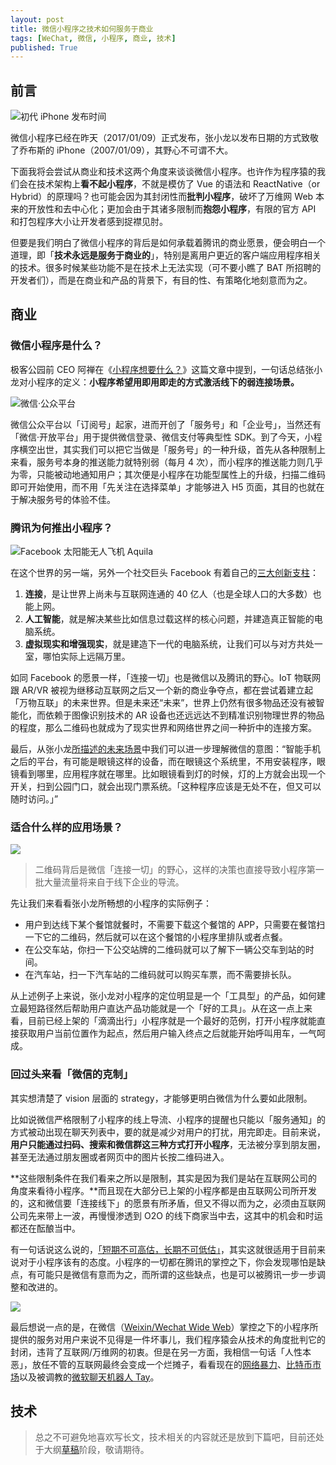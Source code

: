 ```yaml
---
layout: post
title: 微信小程序之技术如何服务于商业
tags: [WeChat, 微信, 小程序, 商业, 技术]
published: True
---
```


## 前言

![初代 iPhone 发布时间](http://7xjbdq.com1.z0.glb.clouddn.com/images/2016/1484030180588.png)

微信小程序已经在昨天（2017/01/09）正式发布，张小龙以发布日期的方式致敬了乔布斯的 iPhone（2007/01/09），其野心不可谓不大。

下面我将会尝试从商业和技术这两个角度来谈谈微信小程序。也许作为程序猿的我们会在技术架构上**看不起小程序**，不就是模仿了 Vue 的语法和 ReactNative（or Hybrid）的原理吗？也可能会因为其封闭性而**批判小程序**，破坏了万维网 Web 本来的开放性和去中心化；更加会由于其诸多限制而**抱怨小程序**，有限的官方 API 和打包程序大小让开发者感到捉襟见肘。

但要是我们明白了微信小程序的背后是如何承载着腾讯的商业愿景，便会明白一个道理，即「**技术永远是服务于商业的**」，特别是离用户更近的客户端应用程序相关的技术。很多时候某些功能不是在技术上无法实现（可不要小瞧了 BAT 所招聘的开发者们），而是在商业和产品的背景下，有目的性、有策略化地刻意而为之。

## 商业

### 微信小程序是什么？

极客公园前 CEO 阿禅在《[小程序想要什么？](https://kenengba.com/post/3538.html)》这篇文章中提到，一句话总结张小龙对小程序的定义：**小程序希望用即用即走的方式激活线下的弱连接场景。**

![微信·公众平台](http://7xjbdq.com1.z0.glb.clouddn.com/images/2016/1484051181209.png)

微信公众平台以「订阅号」起家，进而开创了「服务号」和「企业号」，当然还有「微信·开放平台」用于提供微信登录、微信支付等典型性 SDK。到了今天，小程序横空出世，其实我们可以把它当做是「服务号」的一种升级，首先从各种限制上来看，服务号本身的推送能力就特别弱（每月 4 次），而小程序的推送能力则几乎为零，只能被动地通知用户；其次便是小程序在功能型属性上的升级，扫描二维码即可开始使用，而不用「先关注在选择菜单」才能够进入 H5 页面，其目的也就在于解决服务号的体验不佳。

### 腾讯为何推出小程序？

![Facebook 太阳能无人飞机 Aquila](http://7xjbdq.com1.z0.glb.clouddn.com/images/2016/1484051363573.png)

在这个世界的另一端，另外一个社交巨头 Facebook 有着自己的[三大创新支柱](http://www.geekpark.net/topics/216488)：

1. **连接**，是让世界上尚未与互联网连通的 40 亿人（也是全球人口的大多数）也能上网。
2. **人工智能**，就是解决某些比如信息过载这样的核心问题，并建造真正智能的电脑系统。
3. **虚拟现实和增强现实**，就是建造下一代的电脑系统，让我们可以与对方共处一室，哪怕实际上远隔万里。

如同 Facebook 的愿景一样，「连接一切」也是微信以及腾讯的野心。IoT 物联网跟 AR/VR 被视为继移动互联网之后又一个新的商业争夺点，都在尝试着建立起「万物互联」的未来世界。但是未来还“未来”，世界上仍然有很多物品还没有被智能化，而依赖于图像识别技术的 AR 设备也还远远达不到精准识别物理世界的物品的程度，那么二维码也就成为了现实世界和网络世界之间一种折中的连接方案。

最后，从张小龙[所描述的未来场景](http://www.geekpark.net/topics/217652)中我们可以进一步理解微信的意图：“智能手机之后的平台，有可能是眼镜这样的设备，而在眼镜这个系统里，不用安装程序，眼镜看到哪里，应用程序就在哪里。比如眼镜看到灯的时候，灯的上方就会出现一个开关，扫到公园门口，就会出现门票系统。「这种程序应该是无处不在，但又可以随时访问。」”

### 适合什么样的应用场景？

![](http://7xjbdq.com1.z0.glb.clouddn.com/images/2016/1484051459393.png)

> 二维码背后是微信「连接一切」的野心，这样的决策也直接导致小程序第一批大量流量将来自于线下企业的导流。

先让我们来看看张小龙所畅想的小程序的实际例子：

- 用户到达线下某个餐馆就餐时，不需要下载这个餐馆的 APP，只需要在餐馆扫一下它的二维码，然后就可以在这个餐馆的小程序里排队或者点餐。
- 在公交车站，你扫一下公交站牌的二维码就可以了解下一辆公交车到站的时间。
- 在汽车站，扫一下汽车站的二维码就可以购买车票，而不需要排长队。

从上述例子上来说，张小龙对小程序的定位明显是一个「工具型」的产品，如何建立最短路径然后帮助用户直达产品功能就是一个「好的工具」。从在这一点上来看，目前已经上架的「滴滴出行」小程序就是一个最好的范例，打开小程序就能直接获取用户当前位置作为起点，然后用户输入终点之后就能开始呼叫用车，一气呵成。

### 回过头来看「微信的克制」

其实想清楚了 vision 层面的 strategy，才能够更明白微信为什么要如此限制。

比如说微信严格限制了小程序的线上导流、小程序的提醒也只能以「服务通知」的方式被动出现在聊天列表中，要的就是减少对用户的打扰，用完即走。目前来说，**用户只能通过扫码、搜索和微信群这三种方式打开小程序**，无法被分享到朋友圈，甚至无法通过朋友圈或者网页中的图片长按二维码进入。 

**这些限制条件在我们看来之所以是限制，其实是因为我们是站在互联网公司的角度来看待小程序。**而且现在大部分已上架的小程序都是由互联网公司所开发的，这和微信要「连接线下」的愿景有所矛盾，但又不得以而为之，必须由互联网公司先来带上一波，再慢慢渗透到 O2O 的线下商家当中去，这其中的机会和时运都还在酝酿当中。

有一句话说这么说的，[「短期不可高估，长期不可低估」](https://www.zhihu.com/question/54547736/answer/140056623)，其实这就很适用于目前来说对于小程序该有的态度。小程序的一切都在腾讯的掌控之下，你会发现哪怕是缺点，有可能只是微信有意而为之，而所谓的这些缺点，也是可以被腾讯一步一步调整和改进的。

![](http://7xjbdq.com1.z0.glb.clouddn.com/images/2016/1484051670988.png)

最后想说一点的是，在微信（[Weixin/Wechat Wide Web](https://zhuanlan.zhihu.com/p/24782839)）掌控之下的小程序所提供的服务对用户来说不见得是一件坏事儿，我们程序猿会从技术的角度批判它的封闭，违背了互联网/万维网的初衷。但是在另一方面，我相信一句话「人性本恶」，放任不管的互联网最终会变成一个烂摊子，看看现在的[网络暴力](https://zh.wikipedia.org/zh-hant/%E7%B6%B2%E8%B7%AF%E9%9C%B8%E5%87%8C)、[比特币市场](http://if.pedaily.cn/news/201701/20170106161298634.shtml)以及被调教的[微软聊天机器人 Tay](https://www.zhihu.com/question/41764875)。

## 技术

> 总之不可避免地喜欢写长文，技术相关的内容就还是放到下篇吧，目前还处于大纲[草稿](https://github.com/JimmyLv/jimmylv.github.io/blob/master/_posts/%E5%89%8D%E7%AB%AF/2017-01-11-wechat-app-with-business-and-technology-02.md)阶段，敬请期待。
